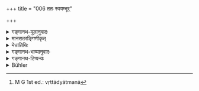 +++
title = "006 ततः स्वयम्भूर्"

+++

<details><summary>गङ्गानथ-मूलानुवादः</summary>

Thereafter, the supreme being Hiraṇyagarbha, self-born, unmanifest and bringing into view this (universe), appeared,—dispelling darkness and having his (creative) power operating upon the Elemental Substances and other things.—(6)
</details>

<details><summary>मानसतरङ्गिणीकृत्</summary>

Then the Self-existent, indiscernible, but comprising all this, the fundamental elements of the discernible universe, appeared with irresistible power, bursting forth from the darkness.
</details>

<details><summary>मेधातिथिः</summary>

तस्या महारात्र्या अनन्तरम् । स्वयं भवतीति **स्वयंभूः** । स्वेच्छया कृतशरीरपरिग्रहो न संसार्यात्मवत् कर्मपरतन्त्रं शरीरग्रहणम् अस्य । **अव्यक्तो** ध्यानयोगाभ्यासभावनावर्जितानाम् अप्रकाशः । अथ वा "**अव्यक्तम् इदम्**" इत्य् एवं पठितव्यम् । **इदम्** अव्यकावस्थं **व्यञ्जयन्** स्थूलरूपैर् विकारैः प्रकाशम् आनयन् । यद् इच्छया पुनर् जगत् प्रादुर् भवति । **प्रादुर् आसीत्** । प्रादुःशब्दः प्राकाश्ये । **तमोनुदः** । तमो महाप्रलयावस्था, ताम् नुदति विनाशयति पुनर् जगत् सृजत्य् अतस् तमोनुदः । **महाभूतानि** पृथिव्यादीनि । आदिग्रहणात् तद्गुणाः शब्दादयो गृह्यन्ते । तेषु वृत्तं प्राप्तम् ओजो वीर्यं सृष्टिसामर्थ्यं यस्य स एवमुक्तः । स्वयम् असमर्थानि महाभूतानि जगन् निर्वर्तयितुम् । यदा तु तेन तत्र शक्तिर् आधीयते तदा वृक्षाद्यात्मना[^२१] विक्रियन्ते । न तु प्रकृतिशक्त्यवस्थानि प्रकृतिरूपापन्नानि महाभूतानि जगत्सर्गादौ महाभूतशब्देनाभिप्रेतानि । पाठान्तरम् "महाभूतानुवृत्तौजाः" इति । अनुवृत्तम् अनुगतम् इति प्रागुक्त एवार्थः ॥ १.६ ॥


[^२१]:
     M G 1st ed.: vṛttādyātmanā
</details>

<details><summary>गङ्गानथ-भाष्यानुवादः</summary>

After the above described Great Night;—the ‘*Self-born*,’ he who comes into existence by himself; *i.e*. who takes up a body by his own will, his taking the body not being dependent upon his past acts, as it is in the case of beings undergoing births and deaths.

‘*Unmanifest*,’—not cognizable by people devoid of ability to contemplate and other powers produced by the practice of *yoga*. Or, it would be better to read ‘*avyakṭam*’ (in the Accusative), making it an epithet of ‘*idam*,’ ‘this;’ the meaning being ‘this universe which was in its unmanifest condition.’

‘*Bringing into view*’—making it perceptible in the form of the grosser products; that is, he by whose wish the World comes into existence.

‘*Appeared*’—the term ‘*Prāduḥ* (?)’—denotes *visibility*.

‘*Dispelling darkness*,’—‘darkness’ stands for the state of dissolution; he dispells, sets aside, that state; he creates the World afresh and is therefore said to ‘dispel darkness.’

‘*Elemental Substances*,’ earth and the rest.

‘*Other things*’—refers to Sound and other qualities of the said substances;—he has his ‘power’ *i.e*. creative power—‘operating,’ acting, upon the said substances &c. The Elemental Substances by themselves are incapable of producing the World; when however the requisite potency is instilled into them by him, they become transformed into the shape of trees and other things. The term ‘Elemental Substances’ here does not stand for the substances, which at the beginning of ‘creation,’ exist in the form of potencies lying latent in Primordial Matter.

Another reading is ‘*mahābhūtānuvṛttaujāḥ*;’ ‘*anuvṛttam*, meaning *bent upon*; the meaning of the epithet remains the same as before. (6)
</details>

<details><summary>गङ्गानथ-टिप्पन्यः</summary>

‘*Mahābhūtādī*’—Here again Rāghavānanda, the Vedantin, is at variance with the other commentators, and takes it in the sense of ‘*Akaṅkāra*,’ and not in that of ‘the Elemental Substances &c,’

‘*Prādurāsīt*’—‘assumed a body of his own free will, not in consequence of his *Karma?*: (Medhātithi, Kullūka, Govinda, Nandana);—‘became discernible’: (Nārāyaṇa)—‘became ready to create’: (Rāghavānanda)

The reader should refer to the latter portion of the *Bhāṣya* on verse 11, where the present verse is explained as setting forth the self-evolution of *Prakṛti*, according to the *Sāṅkhya*.
</details>

<details><summary>Bühler</summary>

006	Then the divine Self-existent (Svayambhu, himself) indiscernible, (but) making (all) this, the great elements and the rest, discernible, appeared with irresistible (creative) power, dispelling the darkness.
</details>
